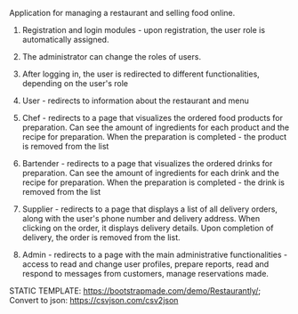 Application for managing a restaurant and selling food online.

1. Registration and login modules - upon registration, the user role is automatically assigned.

2. The administrator can change the roles of users.
3. After logging in, the user is redirected to different functionalities, depending on the user's role
4. User - redirects to information about the restaurant and menu
5. Chef - redirects to a page that visualizes the ordered food products for preparation. Can see the amount of ingredients for each product and the recipe for preparation. When the preparation is completed - the product is removed from the list
6. Bartender - redirects to a page that visualizes the ordered drinks for preparation. Can see the amount of ingredients for each drink and the recipe for preparation. When the preparation is completed - the drink is removed from the list
7. Supplier - redirects to a page that displays a list of all delivery orders, along with the user's phone number and delivery address. When clicking on the order, it displays delivery details. Upon completion of delivery, the order is removed from the list.
8. Admin - redirects to a page with the main administrative functionalities - access to read and change user profiles, prepare reports, read and respond to messages from customers, manage reservations made.

STATIC TEMPLATE: https://bootstrapmade.com/demo/Restaurantly/; Convert to json: https://csvjson.com/csv2json
